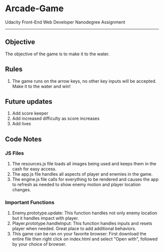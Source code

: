 # Arcade-Game
Udacity Front-End Web Developer Nanodegree Assignment

----

## Objective
The objective of the game is to make it to the water.

## Rules
1. The game runs on the arrow keys, no other key inputs will be accepted.  Make it to the water and win!

## Future updates
1.  Add score keeper
2.  Add increased difficulty as score increases
3. Add lives

## Code Notes

### JS Files
1. The resources.js file loads all images being used and keeps them in the cash for easy access.
2. The app.js file handles all aspects of player and enemies in the game.
3. The engine.js file calls for everything to be rendered and causes the app to refresh as needed to show enemy motion and player location changes.
### Important Functions
1. Enemy.prototype.update:  This function handles not only enemy location but it handles impact with player.
2. Player.prototype.handleInput:  This function handles inputs and resets player when needed.  Great place to add additional behaviors.
3. This game can be ran on your favorite browser.  First download the entire file then right click on index.html and select "Open with", followed by your choice of browser.



